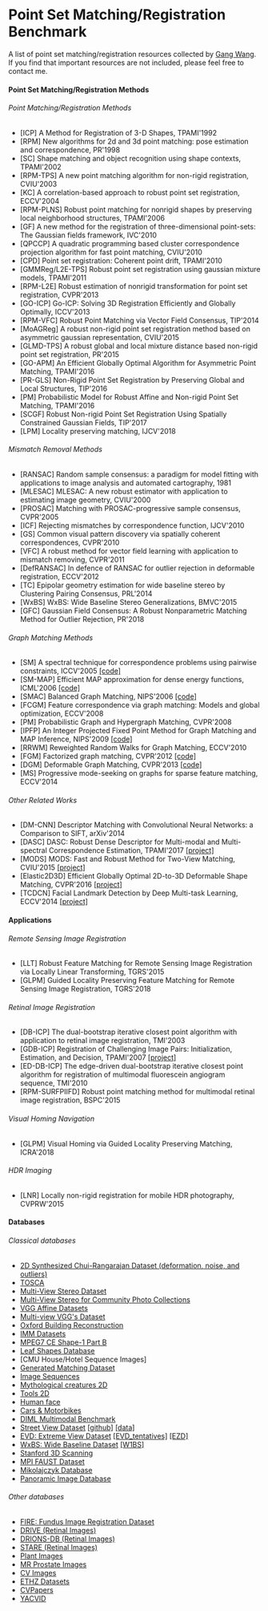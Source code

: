 # Point Set Matching/Registration Benchmark

A list of point set matching/registration resources collected by [Gang Wang](https://sites.google.com/site/2013gwang/). If you find that important resources are not included, please feel free to contact me.

#### Point Set Matching/Registration Methods

###### Point Matching/Registration Methods

- [ICP] A Method for Registration of 3-D Shapes, TPAMI'1992
- [RPM] New algorithms for 2d and 3d point matching: pose estimation and correspondence, PR'1998
- [SC] Shape matching and object recognition using shape contexts, TPAMI'2002
- [RPM-TPS] A new point matching algorithm for non-rigid registration, CVIU'2003
- [KC] A correlation-based approach to robust point set registration, ECCV'2004
- [RPM-PLNS] Robust point matching for nonrigid shapes by preserving local neighborhood structures, TPAMI'2006
- [GF] A new method for the registration of three-dimensional point-sets: The Gaussian fields framework, IVC'2010
- [QPCCP] A quadratic programming based cluster correspondence projection algorithm for fast point matching, CVIU'2010
- [CPD] Point set registration: Coherent point drift, TPAMI'2010
- [GMMReg/L2E-TPS] Robust point set registration using gaussian mixture models, TPAMI'2011
- [RPM-L2E] Robust estimation of nonrigid transformation for point set registration, CVPR'2013
- [GO-ICP] Go-ICP: Solving 3D Registration Efficiently and Globally Optimally, ICCV'2013
- [RPM-VFC] Robust Point Matching via Vector Field Consensus, TIP'2014
- [MoAGReg] A robust non-rigid point set registration method based on asymmetric gaussian representation, CVIU'2015
- [GLMD-TPS] A robust global and local mixture distance based non-rigid point set registration, PR'2015
- [GO-APM] An Efficient Globally Optimal Algorithm for Asymmetric Point Matching, TPAMI'2016
- [PR-GLS] Non-Rigid Point Set Registration by Preserving Global and Local Structures, TIP'2016
- [PM] Probabilistic Model for Robust Affine and Non-rigid Point Set Matching, TPAMI'2016
- [SCGF] Robust Non-rigid Point Set Registration Using Spatially Constrained Gaussian Fields, TIP'2017
- [LPM] Locality preserving matching, IJCV'2018

###### Mismatch Removal Methods

- [RANSAC] Random sample consensus: a paradigm for model fitting with applications to image analysis and automated cartography, 1981
- [MLESAC] MLESAC: A new robust estimator with application to estimating image geometry, CVIU'2000
- [PROSAC] Matching with PROSAC-progressive sample consensus, CVPR'2005
- [ICF] Rejecting mismatches by correspondence function, IJCV'2010
- [GS] Common visual pattern discovery via spatially coherent correspondences, CVPR'2010
- [VFC] A robust method for vector field learning with application to mismatch removing, CVPR'2011
- [DefRANSAC] In defence of RANSAC for outlier rejection in deformable registration, ECCV'2012 
- [TC] Epipolar geometry estimation for wide baseline stereo by Clustering Pairing Consensus, PRL'2014
- [WxBS] WxBS: Wide Baseline Stereo Generalizations, BMVC'2015
- [GFC] Gaussian Field Consensus: A Robust Nonparametric Matching Method for Outlier Rejection, PR'2018

###### Graph Matching Methods

- [SM] A spectral technique for correspondence problems using pairwise constraints, ICCV'2005 [[code]](https://sites.google.com/site/graphmatchingmethods/Code_including_Spectral_Matching.zip?attredirects=0)
- [SM-MAP] Efficient MAP approximation for dense energy functions, ICML'2006 [[code]](https://sites.google.com/site/graphmatchingmethods/Code_including_IPFP_and_L2QP_for_MAP_Inference.zip?attredirects=0)
- [SMAC] Balanced Graph Matching, NIPS'2006 [[code]](http://www.timotheecour.com/software/graph_matching/graph_matching.html)
- [FCGM] Feature correspondence via graph matching: Models and global optimization, ECCV'2008
- [PM] Probabilistic Graph and Hypergraph Matching, CVPR'2008
- [IPFP] An Integer Projected Fixed Point Method for Graph Matching and MAP Inference, NIPS'2009 [[code]](https://sites.google.com/site/graphmatchingmethods/Code_including_IPFP.zip?attredirects=0)
- [RRWM] Reweighted Random Walks for Graph Matching, ECCV'2010
- [FGM] Factorized graph matching, CVPR'2012 [[code]](http://www.f-zhou.com/gm_code.html)
- [DGM] Deformable Graph Matching, CVPR'2013 [[code]](https://github.com/zhfe99/fgm)
- [MS] Progressive mode-seeking on graphs for sparse feature matching, ECCV'2014

###### Other Related Works

- [DM-CNN] Descriptor Matching with Convolutional Neural Networks: a Comparison to SIFT, arXiv'2014
- [DASC] DASC: Robust Dense Descriptor for Multi-modal and Multi-spectral Correspondence Estimation, TPAMI'2017 [[project]](http://diml.yonsei.ac.kr/~srkim/DASC/)
- [MODS] MODS: Fast and Robust Method for Two-View Matching, CVIU'2015 [[project]](http://cmp.felk.cvut.cz/wbs/)
- [Elastic2D3D] Efficient Globally Optimal 2D-to-3D Deformable Shape Matching, CVPR'2016 [[project]](https://vision.in.tum.de/~laehner/Elastic2D3D/)
- [TCDCN] Facial Landmark Detection by Deep Multi-task Learning, ECCV'2014 [[project]](http://mmlab.ie.cuhk.edu.hk/projects/TCDCN.html)


#### Applications

###### Remote Sensing Image Registration
- [LLT] Robust Feature Matching for Remote Sensing Image Registration via Locally Linear Transforming, TGRS'2015
- [GLPM] Guided Locality Preserving Feature Matching for Remote Sensing Image Registration, TGRS'2018

###### Retinal Image Registration
- [DB-ICP] The dual-bootstrap iterative closest point algorithm with application to retinal image registration, TMI'2003
- [GDB-ICP] Registration of Challenging Image Pairs: Initialization, Estimation, and Decision, TPAMI'2007 [[project]](http://www.vision.cs.rpi.edu/gdbicp/)
- [ED-DB-ICP] The edge-driven dual-bootstrap iterative closest point algorithm for registration of multimodal fluorescein angiogram sequence, TMI'2010
- [RPM-SURFPIIFD] Robust point matching method for multimodal retinal image registration, BSPC'2015

###### Visual Homing Navigation
- [GLPM] Visual Homing via Guided Locality Preserving Matching, ICRA'2018

###### HDR Imaging
- [LNR] Locally non-rigid registration for mobile HDR photography, CVPRW'2015

#### Databases

###### Classical databases

- [2D Synthesized Chui-Rangarajan Dataset (deformation, noise, and outliers)](https://www.cise.ufl.edu/~anand/students/chui/research.html)
- [TOSCA](http://tosca.cs.technion.ac.il/book/resources_data.html)
- [Multi-View Stereo Dataset](http://vision.middlebury.edu/mview/data/)
- [Multi-View Stereo for Community Photo Collections](http://grail.cs.washington.edu/projects/mvscpc/)
- [VGG Affine Datasets](http://www.robots.ox.ac.uk/~vgg/data/data-aff.html)
- [Multi-view VGG's Dataset](http://www.robots.ox.ac.uk/~vgg/data1.html)
- [Oxford Building Reconstruction](http://www.robots.ox.ac.uk/~vgg/data2.html)
- [IMM Datasets](http://www.imm.dtu.dk/~aam/datasets/datasets.html)
- [MPEG7 CE Shape-1 Part B](http://www.imageprocessingplace.com/downloads_V3/root_downloads/image_databases/MPEG7_CE-Shape-1_Part_B.zip)
- [Leaf Shapes Database](http://www.imageprocessingplace.com/downloads_V3/root_downloads/image_databases/leaf%20shape%20database/leaf_shapes_downloads.htm)
- [CMU House/Hotel Sequence Images]
- [Generated Matching Dataset](https://lmb.informatik.uni-freiburg.de/resources/datasets/genmatch.en.html)
- [Image Sequences](https://lmb.informatik.uni-freiburg.de/resources/datasets/sequences.en.html) 
- [Mythological creatures 2D](http://tosca.cs.technion.ac.il/book/resources_data.html)
- [Tools 2D](http://tosca.cs.technion.ac.il/book/resources_data.html)
- [Human face](http://tosca.cs.technion.ac.il/book/resources_data.html)
- [Cars & Motorbikes](https://drive.google.com/drive/folders/0B7CshFGxfi_5RVoyYzFyMUhuZnM)
- [DIML Multimodal Benchmark](http://diml.yonsei.ac.kr/~srkim/DASC/DIMLmultimodal/)
- [Street View Dataset](http://3drepresentation.stanford.edu/) [[github]](https://github.com/amir32002/3D_Street_View) [[data]](https://console.cloud.google.com/storage/browser/streetview_image_pose_3d)
- [EVD: Extreme View Dataset](http://cmp.felk.cvut.cz/wbs/datasets/EVD.zip) [[EVD_tentatives]](http://cmp.felk.cvut.cz/wbs/datasets/EVD_tentatives.zip) [[EZD]](http://cmp.felk.cvut.cz/wbs/datasets/ExtremeZoomDataset.zip)
- [WxBS: Wide Baseline Dataset](http://cmp.felk.cvut.cz/wbs/datasets/WxBS-dataset.zip) [[W1BS]](http://cmp.felk.cvut.cz/wbs/datasets/W1BS.tar.gz)
- [Stanford 3D Scanning](http://graphics.stanford.edu/data/3Dscanrep/)
- [MPI FAUST Dataset](http://faust.is.tue.mpg.de/)
- [Mikolajczyk Database](http://lear.inrialpes.fr/people/mikolajczyk/Database/index.html)
- [Panoramic Image Database](http://www.ti.uni-bielefeld.de/html/research/avardy/index.html)

###### Other databases

- [FIRE: Fundus Image Registration Dataset](https://www.ics.forth.gr/cvrl/fire/)
- [DRIVE (Retinal Images)](http://www.isi.uu.nl/Research/Databases/DRIVE/)
- [DRIONS-DB (Retinal Images)](http://www.ia.uned.es/~ejcarmona/DRIONS-DB.html)
- [STARE (Retinal Images)](http://cecas.clemson.edu/~ahoover/stare/)
- [Plant Images](https://www.plant-phenotyping.org/datasets-download)
- [MR Prostate Images](https://bigr-xnat.erasmusmc.nl/)
- [CV Images](http://www.cs.cmu.edu/afs/cs/project/cil/www/v-images.html)
- [ETHZ Datasets](http://www.vision.ee.ethz.ch/en/datasets/)
- [CVPapers](http://www.cvpapers.com/datasets.html)
- [YACVID](https://riemenschneider.hayko.at/vision/dataset)